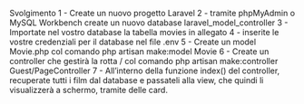 Svolgimento
1 - Create un nuovo progetto Laravel
2 - tramite phpMyAdmin o MySQL Workbench create un nuovo database laravel_model_controller
3 - Importate nel vostro database la tabella movies in allegato
4 - inserite le vostre credenziali per il database nel file .env
5 - Create un model Movie.php col comando php artisan make:model Movie
6 - Create un controller che gestirà la rotta / col comando
php artisan make:controller Guest/PageController
7 - All’interno della funzione index() del controller, recuperate tutti i film dal database e passateli alla view, che quindi li visualizzerà a schermo, tramite delle card.